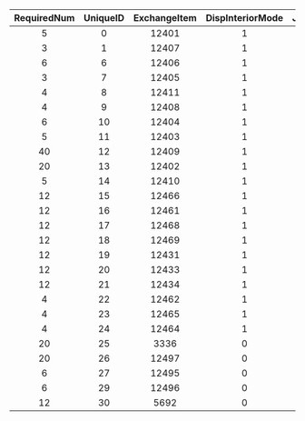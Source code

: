 | RequiredNum | UniqueID | ExchangeItem | DispInteriorMode | JuneBrideProgress |
|:--:|:--:|:--:|:--:|:--:|
| 5 | 0 | 12401 | 1 | 1 | 
| 3 | 1 | 12407 | 1 | 1 | 
| 6 | 6 | 12406 | 1 | 2 | 
| 3 | 7 | 12405 | 1 | 2 | 
| 4 | 8 | 12411 | 1 | 3 | 
| 4 | 9 | 12408 | 1 | 3 | 
| 6 | 10 | 12404 | 1 | 4 | 
| 5 | 11 | 12403 | 1 | 4 | 
| 40 | 12 | 12409 | 1 | 5 | 
| 20 | 13 | 12402 | 1 | 6 | 
| 5 | 14 | 12410 | 1 | 6 | 
| 12 | 15 | 12466 | 1 | 1 | 
| 12 | 16 | 12461 | 1 | 2 | 
| 12 | 17 | 12468 | 1 | 7 | 
| 12 | 18 | 12469 | 1 | 7 | 
| 12 | 19 | 12431 | 1 | 1 | 
| 12 | 20 | 12433 | 1 | 7 | 
| 12 | 21 | 12434 | 1 | 7 | 
| 4 | 22 | 12462 | 1 | 1 | 
| 4 | 23 | 12465 | 1 | 7 | 
| 4 | 24 | 12464 | 1 | 7 | 
| 20 | 25 | 3336 | 0 | 7 | 
| 20 | 26 | 12497 | 0 | 7 | 
| 6 | 27 | 12495 | 0 | 7 | 
| 6 | 29 | 12496 | 0 | 7 | 
| 12 | 30 | 5692 | 0 | 7 | 

